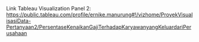 Link Tableau Visualization Panel 2:
https://public.tableau.com/profile/ernike.manurung#!/vizhome/ProyekVisualisasiData-Pertanyaan2/PersentaseKenaikanGajiTerhadapKaryawanyangKeluardariPerusahaan
